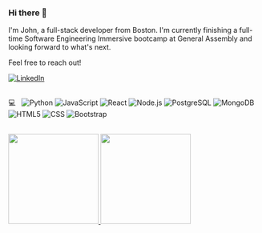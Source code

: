 ### Hi there 👋

I'm John, a full-stack developer from Boston. I'm currently finishing a full-time Software Engineering Immersive bootcamp at General Assembly and looking forward to what's next. 

Feel free to reach out! 

<a href="https://www.linkedin.com/in/johnajoyce/"><img alt="LinkedIn" src="https://img.shields.io/badge/LinkedIn-John%20A%20Joyce-blue?style=flat-square&logo=linkedin"></a><br /><br />

💻 &nbsp;
  ![Python](https://img.shields.io/badge/-Python-333333?style=flat&logo=python)
  ![JavaScript](https://img.shields.io/badge/-JavaScript-333333?style=flat&logo=javascript)
  ![React](https://img.shields.io/badge/-React-333333?style=flat&logo=react)
  ![Node.js](https://img.shields.io/badge/-Node.js-333333?style=flat&logo=node.js)
  ![PostgreSQL](https://img.shields.io/badge/-PostgreSQL-333333?style=flat&logo=postgresql)
  ![MongoDB](https://img.shields.io/badge/-MongoDB-333333?style=flat&logo=mongodb)
  ![HTML5](https://img.shields.io/badge/-HTML5-333333?style=flat&logo=HTML5)
  ![CSS](https://img.shields.io/badge/-CSS-333333?style=flat&logo=CSS3&logoColor=1572B6)
  ![Bootstrap](https://img.shields.io/badge/-Bootstrap-333333?style=flat&logo=bootstrap&logoColor=563D7C)

<br />
<a href="https://github.com/jajoyce">
  <img height="180em" src="https://github-readme-stats.vercel.app/api?username=jajoyce&theme=onedark&show_icons=true" />
  <img height="180em" src="https://github-readme-stats.vercel.app/api/top-langs/?username=jajoyce&theme=onedark&layout=compact" />
</a>



<!--
**jajoyce/jajoyce** is a ✨ _special_ ✨ repository because its `README.md` (this file) appears on your GitHub profile.

Here are some ideas to get you started:

- 🔭 I’m currently working on ...
- 🌱 I’m currently learning ...
- 👯 I’m looking to collaborate on ...
- 🤔 I’m looking for help with ...
- 💬 Ask me about ...
- 📫 How to reach me: ...
- 😄 Pronouns: ...
- ⚡ Fun fact: ...
-->
